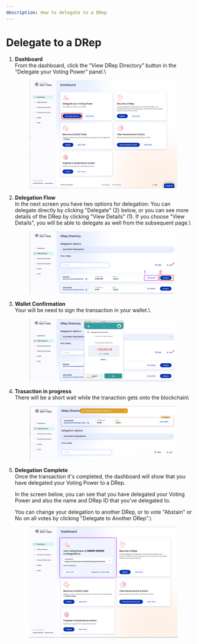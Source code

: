 ```yaml
---
description: How to delegate to a DRep
---
```


# Delegate to a DRep



1.  **Dashboard**\
    From the dashboard, click the “View DRep Directory” button in the “Delegate your Voting Power” panel.\


    <figure><img src="../../../.gitbook/assets/Artboardmm.png" alt=""><figcaption></figcaption></figure>
2.  **Delegation Flow**\
    In the next screen you have two options for delegation: You can delegate directly by clicking "Delegate" (2) below, or you can see more details of the DRep by clicking "View Details" (1). If you choose "View Details", you will be able to delegate as well from the subsequent page.\


    <div align="left">

    <figure><img src="../../../.gitbook/assets/Artboard.png" alt=""><figcaption></figcaption></figure>

    </div>


3.  **Wallet Confirmation**\
    Your will be need to sign the transaction in your wallet.\


    <div align="left">

    <figure><img src="../../../.gitbook/assets/Artboard Copy 19.png" alt=""><figcaption></figcaption></figure>

    </div>


4.  **Trasaction in progress**\
    There will be a short wait while the tranaction gets onto the blockchain\


    <div align="left">

    <figure><img src="../../../.gitbook/assets/Artboard Copy 20.png" alt=""><figcaption></figcaption></figure>

    </div>
5.  **Delegation Complete**\
    Once the transaction it's completed, the dashboard will show that you have delegated your Voting Power to a DRep.

    In the screen below, you can see that you have delegated your Voting Power and also the name and DRep ID that you've delegated to.&#x20;

    You can change your delegation to another DRep, or to vote "Abstain" or No on all votes by clicking "Delegate to Another DRep".\


    <div align="left">

    <figure><img src="../../../.gitbook/assets/Artboard Copy 21.png" alt=""><figcaption></figcaption></figure>

    </div>





